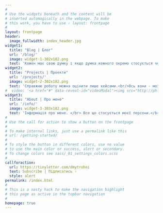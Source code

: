 ```yaml
---
#
# Use the widgets beneath and the content will be
# inserted automagically in the webpage. To make
# this work, you have to use › layout: frontpage
#
layout: frontpage
header:
  image_fullwidth: index_header.jpg
widget1:
  title: "Blog | Блог"
  url: '/blog/'
  image: widget-1-302x182.png
  text: 'Кожен має свою думку і якщо думка кожного окремо стосується чогось більш персонального - вона має бути виражена.<br/> Це саме про це. <br/><br/>Варто чи не варто читати - вирішуєте ви.'
widget2:
  title: "Projects | Проекти"
  url: '/projects/'
  image: widget-2-302x182.png
  text: 'Справжню роботу можна оцінити лише кейсами.<br/>Ось вони - мої кейси.<br/><pre>Звісно, стосується відкритих для доступу</pre>'
#  video: '<a href="#" data-reveal-id="videoModal"><img src="http://phlow.github.io/feeling-responsive/images/start-video-feeling-responsive-302x182.jpg" width="302" height="182" alt=""/></a>'
widget3:
  title: "About | Про мене"
  url: '/info/'
  image: widget-3-303x182.png
  text: 'Інформація про мене. </br> Все що стосується моєї персони.</br>Що почитати мого, що подивитись мого, що цікавого про мене є.'
#
# Use the call for action to show a button on the frontpage
#
# To make internal links, just use a permalink like this
# url: /getting-started/
#
# To style the button in different colors, use no value
# to use the main color or success, alert or secondary.
# To change colors see sass/_01_settings_colors.scss
#
callforaction:
  url: https://tinyletter.com/dmytrohoi
  text: Subscribe | Підписатись ›
  style: alert
permalink: /index.html
#
# This is a nasty hack to make the navigation highlight
# this page as active in the topbar navigation
#
homepage: true
---
```


<!-- <div id="videoModal" class="reveal-modal large" data-reveal="">
  <div class="flex-video widescreen vimeo" style="display: block;">
    <iframe width="1280" height="720" src="https://www.youtube.com/embed/3b5zCFSmVvU" frameborder="0" allowfullscreen></iframe>
  </div>
  <a class="close-reveal-modal">&#215;</a>
</div> -->
